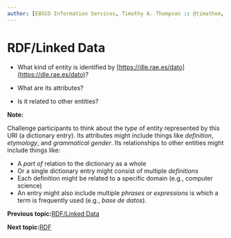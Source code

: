 ```yaml
---
author: [EBSCO Information Services, Timothy A. Thompson :: @timathom, @timathom@indieweb.social]
---
```


# RDF/Linked Data

-   What kind of entity is identified by [https://dle.rae.es/dato](https://dle.rae.es/dato)?

-   What are its attributes?

-   Is it related to other entities?


**Note:**

Challenge participants to think about the *type* of entity represented by this URI \(a dictionary entry\). Its attributes might include things like *definition*, *etymology*, and *grammatical gender*. Its relationships to other entities might include things like:

-   A *part of* relation to the dictionary as a whole
-   Or a single dictionary entry might consist of multiple *definitions*
-   Each definition might be related to a specific domain \(e.g., computer science\)
-   An entry might also include multiple *phrases* or *expressions* is which a term is frequently used \(e.g., *base de datos*\).

**Previous topic:**[RDF/Linked Data](../../day_1/lesson_1/rdf_linked_data_2.md)

**Next topic:**[RDF](../../day_1/lesson_1/rdf_5.md)


